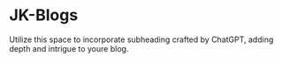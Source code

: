 # JK-Blogs
Utilize this space to incorporate subheading crafted by ChatGPT, adding depth and intrigue to youre blog.
